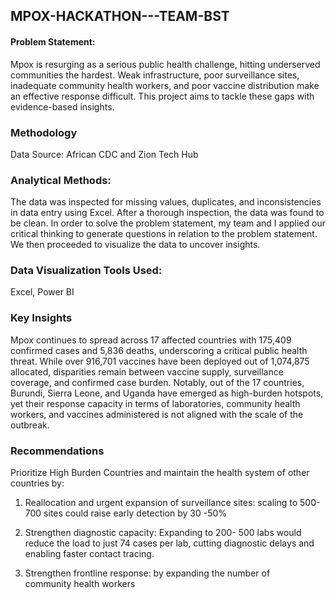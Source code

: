 ## MPOX-HACKATHON---TEAM-BST
 
 #### Problem Statement: 
 Mpox is resurging as a serious public health challenge, hitting underserved communities the hardest. Weak infrastructure, poor surveillance sites, inadequate community health workers, and poor vaccine distribution make an effective response difficult. This project aims to tackle these gaps with evidence-based insights.

 


### Methodology

Data Source: African CDC and Zion Tech Hub



### Analytical Methods: 
The data was inspected for missing values, duplicates, and inconsistencies in data entry using Excel. After a thorough inspection, the data was found to be clean. In order to solve the problem statement, my team and I applied our critical thinking to generate questions in relation to the problem statement. We then proceeded to visualize the data to uncover insights. 



### Data Visualization Tools Used: 
Excel, Power BI



### Key Insights

Mpox continues to spread across 17 affected countries with 175,409 confirmed cases and 5,836 deaths, underscoring a critical public health threat. While over 916,701 vaccines have been deployed out of 1,074,875 allocated, disparities remain between vaccine supply, surveillance coverage, and confirmed case burden. Notably, out of the 17 countries, Burundi, Sierra Leone, and Uganda have emerged as high-burden hotspots, yet their response capacity in terms of laboratories, community health workers, and vaccines administered is not aligned with the scale of the outbreak.



### Recommendations

Prioritize High Burden Countries and maintain the health system of other countries by:

1) Reallocation and urgent expansion of surveillance sites: scaling to 500-700 sites could raise early detection by 30 -50%

2) Strengthen diagnostic capacity: Expanding to 200- 500 labs would reduce the load to just 74 cases per lab, cutting diagnostic delays and enabling faster contact tracing.

3) Strengthen frontline response: by expanding the number of community health workers
